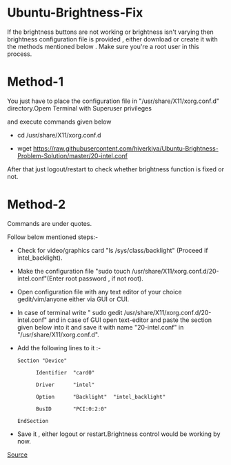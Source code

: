 # Ubuntu-Brightness-Fix 

If the brightness buttons are not working or brightness isn't varying then brightness configuration file is provided , either download or create it with the methods mentioned below . Make sure you're a root user in this process.

# Method-1
 
 You just have to place the configuration file in "/usr/share/X11/xorg.conf.d" directory.Opem Terminal with Superuser privileges
 
 and execute commands given below
 
  * cd /usr/share/X11/xorg.conf.d
  
  * wget https://raw.githubusercontent.com/hiverkiya/Ubuntu-Brightness-Problem-Solution/master/20-intel.conf
  
  After that just logout/restart to check  whether brightness function is fixed or not.
 
# Method-2
 
 Commands are under quotes.
 
 Follow below mentioned steps:-
 
* Check for video/graphics card "ls /sys/class/backlight" (Proceed if intel_backlight).

* Make the configuration file "sudo touch /usr/share/X11/xorg.conf.d/20-intel.conf"(Enter root password , if not root).

* Open configuration file with any text editor of your choice gedit/vim/anyone either via GUI or CUI.

* In case of terminal write " sudo gedit /usr/share/X11/xorg.conf.d/20-intel.conf" and in case of GUI open text-editor and paste the section given below into it and save it with name "20-intel.conf" in "/usr/share/X11/xorg.conf.d".

* Add the following lines to it :-

     
      Section "Device"
    
            Identifier  "card0"
            
            Driver      "intel"
            
            Option      "Backlight"  "intel_backlight"
            
            BusID       "PCI:0:2:0"
            
      EndSection
      
    
 
 * Save it , either logout or restart.Brightness control would be working by now.
 
 [Source](https://itsfoss.com/fix-brightness-ubuntu-1310/)

